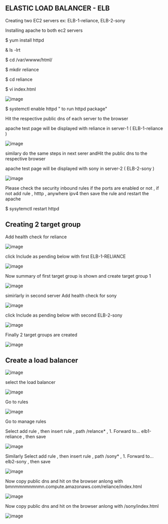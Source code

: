 ## ELASTIC LOAD BALANCER - ELB

Creating two EC2 servers ex: ELB-1-reliance, ELB-2-sony

Installing apache to both ec2 servers

$ yum install httpd

& ls -lrt

$ cd /var/wwww/html/

$ mkdir reliance

$ cd reliance
 
$ vi index.html

 ![image](https://user-images.githubusercontent.com/119755263/209655348-a5d2627d-991e-4d03-aef3-9888d2b7634b.png)

$ systemctl enable httpd   " to run httpd package"


Hit the respective public dns of each server to the browser

apache test page will be displayed with reliance in server-1 ( ELB-1-reliance ) 

![image](https://user-images.githubusercontent.com/119755263/209641906-2fccd0f2-9bec-4298-b691-0079d3745412.png)

similary do the same steps in next serer andHit the public dns to the respective browser

apache test page will be displayed with sony in server-2 ( ELB-2-sony )

![image](https://user-images.githubusercontent.com/119755263/209642928-5e34e0bf-818c-406d-8bc6-1a498c7ed41f.png)

Please check the security inbound rules if the ports are enabled or not , if not add rule , htttp , anywhere ipv4 then save the rule and restart the apache

$ sysytemctl restart httpd


## Creating 2 target group

Add health check for reliance

 ![image](https://user-images.githubusercontent.com/119755263/209644580-3a2e0566-b7f2-48e1-9233-13c84fb28438.png)

click Include as pending below with first ELB-1-RELIANCE 

![image](https://user-images.githubusercontent.com/119755263/209646052-a090b7d8-9910-4573-956e-97785623e4d6.png)

Now summary of first target group is shown and create target group 1

![image](https://user-images.githubusercontent.com/119755263/209646379-6a9f870e-ecb8-4839-8832-1844db7e0b39.png)

simirlarly in second server Add health check for sony

![image](https://user-images.githubusercontent.com/119755263/209645528-3fab5676-9642-456a-9913-29dd71e8f896.png)

click Include as pending below with second ELB-2-sony

![image](https://user-images.githubusercontent.com/119755263/209647256-6ebd189b-be66-4090-b2aa-9071f305786f.png)

Finally 2 target groups are created

![image](https://user-images.githubusercontent.com/119755263/209648022-39e78bb8-5556-4c73-83e4-550cb8dd3584.png)


## Create a load balancer

![image](https://user-images.githubusercontent.com/119755263/209638236-b972b60a-3e75-40c2-a8e4-c29e9c85d923.png)

select the load balancer 

![image](https://user-images.githubusercontent.com/119755263/209649673-a96927c1-70fd-4158-b954-8dd71f79fbf7.png)

Go to rules 

![image](https://user-images.githubusercontent.com/119755263/209649929-e5304dba-c52e-4918-b52b-45b40f34d97d.png)

Go to manage rules

Select add rule , then insert rule , path  /relance* , 1. Forward to...  elb1-reliance , then save

![image](https://user-images.githubusercontent.com/119755263/209650618-22c73b1c-8d84-42c6-9a2f-1765af3eb8d0.png)

Similarly Select add rule , then insert rule , path  /sony* , 1. Forward to...  elb2-sony , then save

![image](https://user-images.githubusercontent.com/119755263/209651588-b3f2f47c-f272-44fa-b001-2275a411fa15.png)

Now copy public dns and hit on the browser anlong with bmnmmnmnmnmn.compute.amazonaws.com/reliance/index.html

![image](https://user-images.githubusercontent.com/119755263/209652535-e11cd5fd-d4e5-4eaa-94dd-e14a52a7c2ca.png)

Now copy public dns and hit on the browser anlong with /sony/index.html

![image](https://user-images.githubusercontent.com/119755263/209653135-eed75ffd-2265-4e64-9779-56c81f3df3ca.png)




